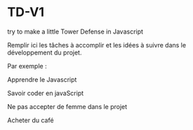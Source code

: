 ﻿# TD-V1
try to make a little Tower Defense in Javascript

Remplir ici les tâches à accomplir et les idées à suivre dans le développement du projet.

Par exemple : 

Apprendre le Javascript

Savoir coder en javaScript

Ne pas accepter de femme dans le projet

Acheter du café
